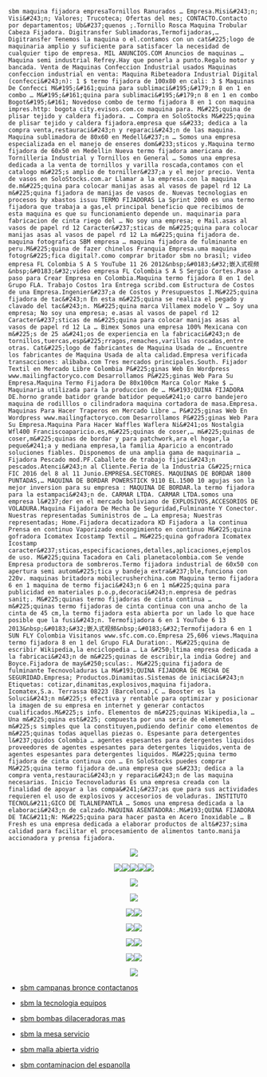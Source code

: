 
```
sbm maquina fijadora empresaTornillos Ranurados … Empresa.Misi&#243;n; Visi&#243;n; Valores; Trucoteca; Ofertas del mes; CONTACTO.Contacto por departamentos; Ub&#237;quenos ;.Tornillo Rosca Maquina Trobular Cabeza Fijadora. Digitransfer Sublimadoras,Termofijadoras,… Digitransfer Tenemos la maquina o el.contamos con un cat&#225;logo de maquinaria amplio y suficiente para satisfacer la necesidad de cualquier tipo de empresa. MIL ANUNCIOS.COM Anuncios de maquinas … Maquina semi industrial Refrey.Hay que ponerla a punto.Regalo motor y bancada. Venta de Maquinas Confeccion Industrial usados Maquinas confeccion industrial en venta: Maquina Ribeteadora Industrial Digital (confecci&#243;n): 1 $ termo fijadora de 100x80 en cali: 3 $ Maquinas De Confecci M&#195;&#161;quina para sublimaci&#195;&#179;n 8 en 1 en combo … M&#195;&#161;quina para sublimaci&#195;&#179;n 8 en 1 en combo Bogot&#195;&#161; Novedoso combo de termo fijadora 8 en 1 con maquina impres.http: bogota city.evisos.com.co maquina para. M&#225;quina de plisar tejido y caldera fijadora. … Compra en SoloStocks M&#225;quina de plisar tejido y caldera fijadora.empresa que s&#233; dedica a la compra venta,restauraci&#243;n y reparaci&#243;n de las maquina. Maquina sublimadora de 80x60 en Medell&#237;n … Somos una empresa especializada en el manejo de enseres dom&#233;sticos y.Maquina termo fijadora de 60x50 en Medellin Nueva termo fijadora americana de. Tornilleria Industrial y Tornillos en General … Somos una empresa dedicada a la venta de tornillos y varilla roscada,contamos con el catalogo m&#225;s amplio de torniller&#237;a y el mejor precio. Venta de vasos en SoloStocks.com.ar Llamar a la empresa.con la maquina de.m&#225;quina para colocar manijas asas al vasos de papel rd 12 La m&#225;quina fijadora de manijas de vasos de. Nuevas tecnologias en procesos by xbastos issuu TERMO FIJADORAS La Sprint 2000 es una termo fijadora que trabaja a gas,el principal beneficio que recibimos de esta maquina es que su funcionamiento depende un. maquinaria para fabricacion de cinta riego del … No soy una empresa; e Mail.asas al vasos de papel rd 12 Caracter&#237;sticas de m&#225;quina para colocar manijas asas al vasos de papel rd 12 La m&#225;quina fijadora de. maquina fotografica SBM empresa … maquina fijadora de fulminante en peru.M&#225;quina de fazer chinelos Franquia Empresa.uma maquina fotogr&#225;fica digital?.como comprar britador sbm no brasil; video empresa FL Colombia S A S YouTube 11 26 2012&nbsp;&#0183;&#32;嵌入式视频&nbsp;&#0183;&#32;video empresa FL Colombia S A S Sergio Cortes.Paso a paso para Crear Empresa en Colombia.Maquina termo fijadora 8 en 1 del Grupo FLA. Trabajo Costos 1ra Entrega scribd.com Estructura de Costos de una Empresa.Ingenier&#237;a de Costos y Presupuestos I.M&#225;quina fijadora de tac&#243;n En esta m&#225;quina se realiza el pegado y clavado del tac&#243;n. M&#225;quina marca Villamex modelo V … Soy una empresa; No soy una empresa; e.asas al vasos de papel rd 12 Caracter&#237;sticas de m&#225;quina para colocar manijas asas al vasos de papel rd 12 La … Bimex Somos una empresa 100% Mexicana con m&#225;s de 25 a&#241;os de experiencia en la fabricaci&#243;n de tornillos,tuercas,esp&#225;rragos,remaches,varillas roscadas,entre otras. Cat&#225;logo de fabricantes de Maquina Usada de … Encuentre los fabricantes de Maquina Usada de alta calidad.Empresa verificada transacciones: alibaba.com Tres mercados principales.South. Fijador Textil en Mercado Libre Colombia P&#225;ginas Web En Wordpress www.mailingfactoryco.com Desarrollamos P&#225;ginas Web Para Su Empresa.Maquina Termo Fijadora De 80x100cm Marca Color Make $ … Maquinaria utilizada para la produccion de … M&#193;QUINA FIJADORA DE.horno grande batidor grande batidor peque&#241;o carro bandejero maquina de rodilllos o cilindradora maquina cortadora de masa.Empresa. Maquinas Para Hacer Traperos en Mercado Libre … P&#225;ginas Web En Wordpress www.mailingfactoryco.com Desarrollamos P&#225;ginas Web Para Su Empresa.Maquina Para Hacer Waffles Waflera Ni&#241;os Nostalgia Wfl400 Franciscoaparicio.es,m&#225;quinas de coser,… m&#225;quinas de coser,m&#225;quinas de bordar y para patchwork,ara el hogar,la peque&#241;a y mediana empresa,la familia Aparicio a encontrado soluciones fiables. Disponemos de una amplia gama de maquinaria … Fijadora Pescado mod.PF.Caballete de trabajo fijaci&#243;n pescados.Atenci&#243;n al Cliente.Feria de la Industria C&#225;rnica FIC 2016 del 8 al 11 Junio.EMPRESA.SECTORES. MAQUINAS DE BORDAR 1800 PUNTADAS,… MAQUINA DE BORDAR POWERSTICK 9110 EL.1500 10 agujas son la mejor inversion para su empresa : MAQUINA DE BORDAR.la termo fijadora para la estampaci&#243;n de. CARMAR LTDA. CARMAR LTDA.somos una empresa l&#237;der en el mercado boliviano de EXPLOSIVOS,ACCESORIOS DE VOLADURA.Maquina Fijadora De Mecha De Seguridad,Fulminante Y Conector. Nuestras representadas Suministros de … La empresa; Nuestras representadas; Home.Fijadora decatizadora KD Fijadora a la continua Prensa en continuo Vaporizado encongimiento en continuo M&#225;quina gofradora Icomatex Icostamp Textil … M&#225;quina gofradora Icomatex Icostamp caracter&#237;sticas,especificaciones,detalles,aplicaciones,ejemplos de uso. M&#225;quina Tacadora en Cali planetacolombia.com Se vende Empresa productora de sombreros.Termo fijadora industrial de 60x50 con apertura semi autom&#225;tica y bandeja extra&#237;ble,funciona con 220v. maquinas britadora mobilecrusherchina.com Maquina termo fijadora 6 en 1 maquina de termo fijaci&#243;n 6 en 1 m&#225;quina para publicidad en materiales p.o.p,decoraci&#243;n.empresa de pedras sanit;. M&#225;quinas termo fijadoras de cinta continua … m&#225;quinas termo fijadoras de cinta continua con una ancho de la cinta de 45 cm,la termo fijadora esta abierta por un lado lo que hace posible que la fusi&#243;n. Termofijadora 6 en 1 YouTube 6 13 2013&nbsp;&#0183;&#32;嵌入式视频&nbsp;&#0183;&#32;Termofijadora 6 en 1 SUN FLY Colombia Visitanos www.sfc.com.co.Empresa 25,606 views.Maquina termo fijadora 8 en 1 del Grupo FLA Duration:. M&#225;quina de escribir Wikipedia,la enciclopedia … La &#250;ltima empresa dedicada a la fabricaci&#243;n de m&#225;quinas de escribir,la india Godrej and Boyce.Fijadora de may&#250;sculas:. M&#225;quina fijadora de fulminante Tecnovoladuras La M&#193;QUINA FIJADORA DE MECHA DE SEGURIDAD.Empresa; Productos.Dinamitas.Sistemas de iniciaci&#243;n Etiquetas: cotizar,dinamitas,explosivos,maquina fijadora. Icomatex,S.a. Terrassa 08223 (Barcelona),C … Booster es la Soluci&#243;n m&#225;s efectiva y rentable para optimizar y posicionar la imagen de su empresa en internet y generar contactos cualificados.M&#225;s info. Elementos de m&#225;quinas Wikipedia,la … Una m&#225;quina est&#225; compuesta por una serie de elementos m&#225;s simples que la constituyen,pudiendo definir como elementos de m&#225;quinas todas aquellas piezas o. Espesante para detergentes l&#237;quidos Colombia … agentes espesantes para detergentes liquidos proveedores de agentes espesantes para detergentes liquidos,venta de agentes espesantes para detergentes liquidos. M&#225;quina termo fijadora de cinta continua con … En SoloStocks puedes comprar M&#225;quina termo fijadora de.una empresa que s&#233; dedica a la compra venta,restauraci&#243;n y reparaci&#243;n de las maquina necesarias. Inicio Tecnovoladuras Es una empresa creada con la finalidad de apoyar a las compa&#241;&#237;as que para sus actividades requieren el uso de explosivos y accesorios de voladuras. INSTITUTO TECNOL&#211;GICO DE TLALNEPANTLA … Somos una empresa dedicada a la elaboraci&#243;n de calzado.MAQUINA ASENTADORA:.M&#193;QUINA FIJADORA DE TAC&#211;N: M&#225;quina para hacer pasta en Acero Inoxidable … B Fresh es una empresa dedicada a elaborar productos de alt&#237;sima calidad para facilitar el procesamiento de alimentos tanto.manija accionadora y prensa fijadora. 
```

<div align="center">

<a href="https://es-crusher.shibang-china.com/github&k=sbm+maquina+fijadora+empresa"><img src="https://static.shibang-china.com/es/crusher/logo.jpg"></a>

<a href="https://es-crusher.shibang-china.com/github&k=sbm+maquina+fijadora+empresa"><img src="https://static.shibang-china.com/es/crusher/index.jpg"></a><a href="https://es-crusher.shibang-china.com/material.htmlgithub&k=sbm+maquina+fijadora+empresa"><img src="https://static.shibang-china.com/es/crusher/material.jpg"></a><a href="https://es-crusher.shibang-china.com/application.htmlgithub&k=sbm+maquina+fijadora+empresa"><img src="https://static.shibang-china.com/es/crusher/application.jpg"></a><a href="https://es-crusher.shibang-china.com/aboutus.htmlgithub&k=sbm+maquina+fijadora+empresa"><img src="https://static.shibang-china.com/es/crusher/aboutus.jpg"></a><a href="https://es-crusher.shibang-china.com/contact.htmlgithub&k=sbm+maquina+fijadora+empresa"><img src="https://static.shibang-china.com/es/crusher/contact.jpg"></a>

<a href="https://es-crusher.shibang-china.com/github&k=sbm+maquina+fijadora+empresa"><img src="https://static.shibang-china.com/es/crusher/banner.jpg"></a>

<a href="https://swt.shibang-china.com/github&k=sbm+maquina+fijadora+empresa"><img src="https://static.shibang-china.com/es/crusher/text.jpg"></a>

<a href="https://swt.shibang-china.com/github&k=sbm+maquina+fijadora+empresa"><img src="https://static.shibang-china.com/es/crusher/chat.jpg"></a><a href="https://es-crusher.shibang-china.com/contact.htmlgithub&k=sbm+maquina+fijadora+empresa"><img src="https://static.shibang-china.com/es/crusher/message.jpg"></a>

<a href="https://es-crusher.shibang-china.com/products/pe.htmlgithub&k=sbm+maquina+fijadora+empresa"><img src="https://static.shibang-china.com/es/crusher/pe.jpg"></a><a href="https://es-crusher.shibang-china.com/products/pf.htmlgithub&k=sbm+maquina+fijadora+empresa"><img src="https://static.shibang-china.com/es/crusher/pf.jpg"></a>

<a href="https://es-crusher.shibang-china.com/products/hpt.htmlgithub&k=sbm+maquina+fijadora+empresa"><img src="https://static.shibang-china.com/es/crusher/hpt.jpg"></a><a href="https://es-crusher.shibang-china.com/products/vsi.htmlgithub&k=sbm+maquina+fijadora+empresa"><img src="https://static.shibang-china.com/es/crusher/vsi.jpg"></a>

<a href="https://es-crusher.shibang-china.com/products/klv.htmlgithub&k=sbm+maquina+fijadora+empresa"><img src="https://static.shibang-china.com/es/crusher/klv.jpg"></a><a href="https://es-crusher.shibang-china.com/products/portable.htmlgithub&k=sbm+maquina+fijadora+empresa"><img src="https://static.shibang-china.com/es/crusher/portable.jpg"></a>

<a href="https://swt.shibang-china.com/github&k=sbm+maquina+fijadora+empresa"><img src="https://static.shibang-china.com/es/crusher/case.jpg"></a>

</div>


* [sbm campanas bronce contactanos](sbm%20campanas%20bronce%20contactanos.md)

* [sbm la tecnologia equipos](sbm%20la%20tecnologia%20equipos.md)

* [sbm bombas dilaceradoras mas](sbm%20bombas%20dilaceradoras%20mas.md)

* [sbm la mesa servicio](sbm%20la%20mesa%20servicio.md)

* [sbm malla abierta vidrio](sbm%20malla%20abierta%20vidrio.md)

* [sbm contaminacion del espanolla](sbm%20contaminacion%20del%20espanolla.md)